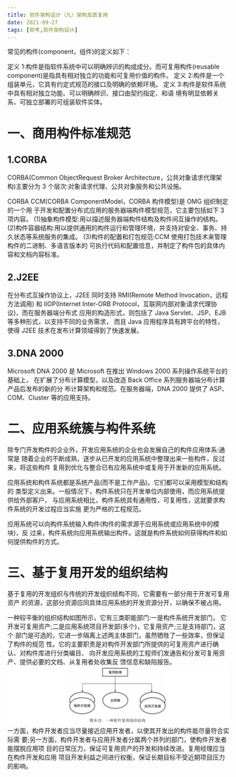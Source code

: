 ```yaml
---
title: 软件架构设计（九）架构及其复用
date: 2021-09-27
tags: [软考,软件架构设计]
---
```



常见的构件(component，组件)的定义如下：

定义 1:构件是指软件系统中可以明确辨识的构成成分。而可复用构件(reusable component)是指具有相对独立的功能和可复用价值的构件。
定义 2:构件是一个组装单元，它具有约定式规范的接口及明确的依赖环境。
定义 3:构件是软件系统中具有相对独立功能、可以明确辨识、接口由契约指定、和语 境有明显依赖关系、可独立部署的可组装软件实体。

# 一、商用构件标准规范
## 1.CORBA
CORBA(Common ObjectRequest Broker Architecture，公共对象请求代理架构)主要分为 3 个层次:对象请求代理、公共对象服务和公共设施。

CORBA CCM(CORBA ComponentModel，CORBA 构件模型)是 OMG 组织制定的一个用 于开发和配置分布式应用的服务器端构件模型规范，它主要包括如下 3 项内容。
(1)抽象构件模型:用以描述服务器端构件结构及构件间互操作的结构。
(2)构件容器结构:用以提供通用的构件运行和管理环境，并支持对安全、事务、持 久状态等系统服务的集成。
(3)构件的配置和打包规范:CCM 使用打包技术来管理构件的二进制、多语言版本的 可执行代码和配置信息，并制定了构件包的具体内容和文档内容标准。
## 2.J2EE
在分布式互操作协议上，J2EE 同时支持 RMI(Remote Method Invocation，远程方法调用) 和 IIOP(Internet Inter-ORB Protocol，互联网内部对象请求代理协议)，而在服务器端分布式 应用的构造形式，则包括了 Java Servlet、JSP、EJB 等多种形式，以支持不同的业务需求， 而且 Java 应用程序具有跨平台的特性，使得 J2EE 技术在发布计算领域得到了快速发展。
## 3.DNA 2000
Microsoft DNA 2000 是 Microsoft 在推出 Windows 2000 系列操作系统平台的基础上， 在扩展了分布计算模型，以及改造 Back Office 系列服务器端分布计算产品后发布的新的分 布计算架构和规范。在服务器端，DNA 2000 提供了 ASP、COM、Cluster 等的应用支持。

# 二、应用系统簇与构件系统
除专门开发构件的企业外，开发应用系统的企业也会发展自己的构件应用体系:通常是 随着企业的不断成熟，逐步从已开发的应用系统中整理出来一些构件，反过来，将这些构件 复用到优化与整合已有应用系统中或复用于开发新的应用系统。

应用系统和构件系统都是系统产品(而不是工作产品)。它们都可以采用模型和结构的 类型定义出来。一般情况下，构件系统只在开发单位内部使用，而应用系统提供给外部客户， 与应用系统相比，构件系统具有通用性，可复用性，这就要求构件系统的开发过程应当实施 更为严格的工程规范。

应用系统可以向构件系统输入构件(构件的需求源于应用系统或应用系统中的模块)，反 过来，构件系统向应用系统输出构件。这就是构件系统如何获得构件和如何提供构件的方式。

# 三、基于复用开发的组织结构

基于复用的开发组织与传统的开发组织结构不同，它需要有一部分用于开发可复用资产 的资源，这部分资源应同具体应用系统的开发资源分开，以确保不被占用。

一种较平衡的组织结构如图所示，它有三类职能部门:一是构件系统开发部门， 它开发可复用资产;二是应用系统项目开发部(多个)，它复用资产;三是支持部门，这个 部门是可选的，它进一步隔离上述两主体部门，虽然牺牲了一些效率，但保证了构件的规范 性。它的主要职责是对构件开发部门所提供的可复用资产进行确认、对构件库进行分类编目、 向开发应用系统的工程师们发通告和分发可复用资产、提供必要的文档、从复用者处收集反 馈信息和缺陷报告。
![](/images/ruankao/6-51.png)
一方面，构件开发者应当尽量接近应用开发者，以使其开发出的构件能尽量符合实际需 要;另一方面，构件开发者与应用开发者分属两个并列的部门，使构件开发者能摆脱应用项 目的日常压力，保证可复用资产的开发和持续改进。复用经理应当在构件开发和应用 项目开发利益之间进行权衡，保证长期目标不受近期项目压力的影响。
